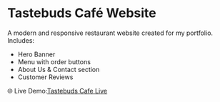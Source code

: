 # Tastebuds Café Website

A modern and responsive restaurant website created for my portfolio.  
Includes:  
- Hero Banner  
- Menu with order buttons  
- About Us & Contact section  
- Customer Reviews  

🌐 Live Demo:[Tastebuds Cafe Live](https://sanjanarembersu.github.io/Tastebuds-cafe/)


